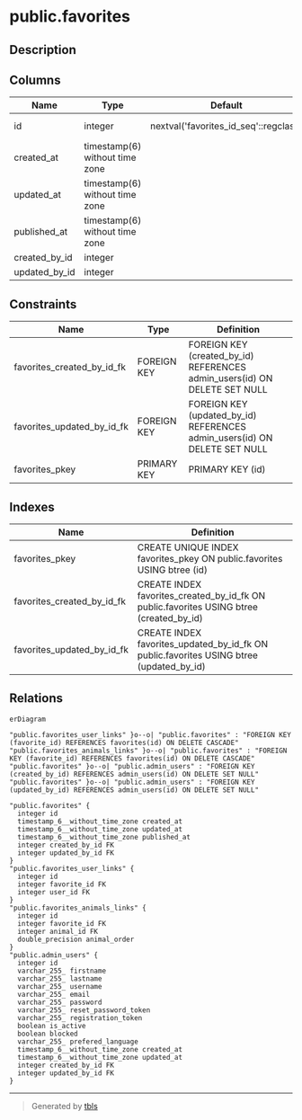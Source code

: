 # public.favorites

## Description

## Columns

| Name          | Type                           | Default                               | Nullable | Children                                                                                                                          | Parents                                     | Comment |
| ------------- | ------------------------------ | ------------------------------------- | -------- | --------------------------------------------------------------------------------------------------------------------------------- | ------------------------------------------- | ------- |
| id            | integer                        | nextval('favorites_id_seq'::regclass) | false    | [public.favorites_user_links](public.favorites_user_links.md) [public.favorites_animals_links](public.favorites_animals_links.md) |                                             |         |
| created_at    | timestamp(6) without time zone |                                       | true     |                                                                                                                                   |                                             |         |
| updated_at    | timestamp(6) without time zone |                                       | true     |                                                                                                                                   |                                             |         |
| published_at  | timestamp(6) without time zone |                                       | true     |                                                                                                                                   |                                             |         |
| created_by_id | integer                        |                                       | true     |                                                                                                                                   | [public.admin_users](public.admin_users.md) |         |
| updated_by_id | integer                        |                                       | true     |                                                                                                                                   | [public.admin_users](public.admin_users.md) |         |

## Constraints

| Name                       | Type        | Definition                                                                |
| -------------------------- | ----------- | ------------------------------------------------------------------------- |
| favorites_created_by_id_fk | FOREIGN KEY | FOREIGN KEY (created_by_id) REFERENCES admin_users(id) ON DELETE SET NULL |
| favorites_updated_by_id_fk | FOREIGN KEY | FOREIGN KEY (updated_by_id) REFERENCES admin_users(id) ON DELETE SET NULL |
| favorites_pkey             | PRIMARY KEY | PRIMARY KEY (id)                                                          |

## Indexes

| Name                       | Definition                                                                              |
| -------------------------- | --------------------------------------------------------------------------------------- |
| favorites_pkey             | CREATE UNIQUE INDEX favorites_pkey ON public.favorites USING btree (id)                 |
| favorites_created_by_id_fk | CREATE INDEX favorites_created_by_id_fk ON public.favorites USING btree (created_by_id) |
| favorites_updated_by_id_fk | CREATE INDEX favorites_updated_by_id_fk ON public.favorites USING btree (updated_by_id) |

## Relations

```mermaid
erDiagram

"public.favorites_user_links" }o--o| "public.favorites" : "FOREIGN KEY (favorite_id) REFERENCES favorites(id) ON DELETE CASCADE"
"public.favorites_animals_links" }o--o| "public.favorites" : "FOREIGN KEY (favorite_id) REFERENCES favorites(id) ON DELETE CASCADE"
"public.favorites" }o--o| "public.admin_users" : "FOREIGN KEY (created_by_id) REFERENCES admin_users(id) ON DELETE SET NULL"
"public.favorites" }o--o| "public.admin_users" : "FOREIGN KEY (updated_by_id) REFERENCES admin_users(id) ON DELETE SET NULL"

"public.favorites" {
  integer id
  timestamp_6__without_time_zone created_at
  timestamp_6__without_time_zone updated_at
  timestamp_6__without_time_zone published_at
  integer created_by_id FK
  integer updated_by_id FK
}
"public.favorites_user_links" {
  integer id
  integer favorite_id FK
  integer user_id FK
}
"public.favorites_animals_links" {
  integer id
  integer favorite_id FK
  integer animal_id FK
  double_precision animal_order
}
"public.admin_users" {
  integer id
  varchar_255_ firstname
  varchar_255_ lastname
  varchar_255_ username
  varchar_255_ email
  varchar_255_ password
  varchar_255_ reset_password_token
  varchar_255_ registration_token
  boolean is_active
  boolean blocked
  varchar_255_ prefered_language
  timestamp_6__without_time_zone created_at
  timestamp_6__without_time_zone updated_at
  integer created_by_id FK
  integer updated_by_id FK
}
```

---

> Generated by [tbls](https://github.com/k1LoW/tbls)
